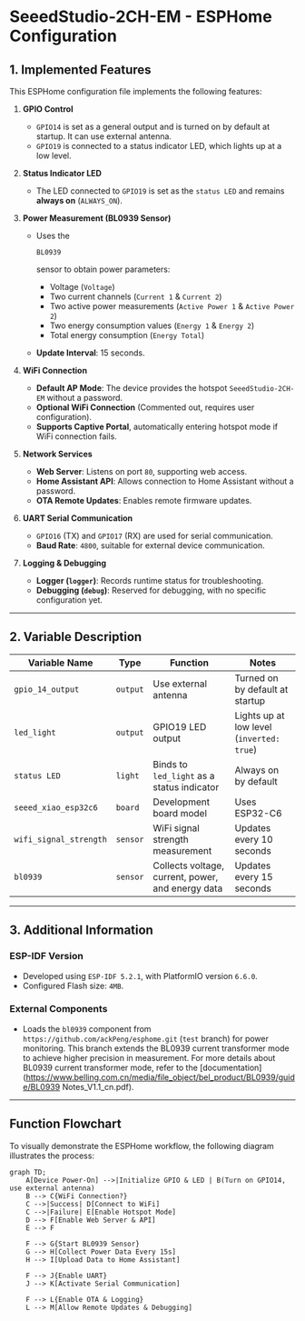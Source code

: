 # SeeedStudio-2CH-EM - ESPHome Configuration

## 1. Implemented Features

This ESPHome configuration file implements the following features:

1. **GPIO Control**

   - `GPIO14` is set as a general output and is turned on by default at startup. It can use external antenna.
   - `GPIO19` is connected to a status indicator LED, which lights up at a low level.

2. **Status Indicator LED**

   - The LED connected to `GPIO19` is set as the `status LED` and remains **always on** (`ALWAYS_ON`).

3. **Power Measurement (BL0939 Sensor)**

   - Uses the

     ```
     BL0939
     ```

     sensor to obtain power parameters:

     - Voltage (`Voltage`)
     - Two current channels (`Current 1` & `Current 2`)
     - Two active power measurements (`Active Power 1` & `Active Power 2`)
     - Two energy consumption values (`Energy 1` & `Energy 2`)
     - Total energy consumption (`Energy Total`)

   - **Update Interval**: 15 seconds.

4. **WiFi Connection**

   - **Default AP Mode**: The device provides the hotspot `SeeedStudio-2CH-EM` without a password.
   - **Optional WiFi Connection** (Commented out, requires user configuration).
   - **Supports Captive Portal**, automatically entering hotspot mode if WiFi connection fails.

5. **Network Services**

   - **Web Server**: Listens on port `80`, supporting web access.
   - **Home Assistant API**: Allows connection to Home Assistant without a password.
   - **OTA Remote Updates**: Enables remote firmware updates.

6. **UART Serial Communication**

   - `GPIO16` (TX) and `GPIO17` (RX) are used for serial communication.
   - **Baud Rate**: `4800`, suitable for external device communication.

7. **Logging & Debugging**

   - **Logger (`logger`)**: Records runtime status for troubleshooting.
   - **Debugging (`debug`)**: Reserved for debugging, with no specific configuration yet.

------

## 2. Variable Description

| Variable Name          | Type     | Function                                          | Notes                                     |
| ---------------------- | -------- | ------------------------------------------------- | ----------------------------------------- |
| `gpio_14_output`       | `output` | Use external antenna                              | Turned on by default at startup           |
| `led_light`            | `output` | GPIO19 LED output                                 | Lights up at low level (`inverted: true`) |
| `status LED`           | `light`  | Binds to `led_light` as a status indicator        | Always on by default                      |
| `seeed_xiao_esp32c6`   | `board`  | Development board model                           | Uses ESP32-C6                             |
| `wifi_signal_strength` | `sensor` | WiFi signal strength measurement                  | Updates every 10 seconds                  |
| `bl0939`               | `sensor` | Collects voltage, current, power, and energy data | Updates every 15 seconds                  |

------

## 3. Additional Information

### **ESP-IDF Version**

- Developed using `ESP-IDF 5.2.1`, with PlatformIO version `6.6.0`.
- Configured Flash size: `4MB`.

### **External Components**

- Loads the `bl0939` component from `https://github.com/ackPeng/esphome.git` (`test` branch) for power monitoring. This branch extends the BL0939 current transformer mode to achieve higher precision in measurement. For more details about BL0939 current transformer mode, refer to the [documentation](https://www.belling.com.cn/media/file_object/bel_product/BL0939/guide/BL0939 Notes_V1.1_cn.pdf).

------

## **Function Flowchart**

To visually demonstrate the ESPHome workflow, the following diagram illustrates the process:

```mermaid
graph TD;
    A[Device Power-On] -->|Initialize GPIO & LED | B(Turn on GPIO14, use external antenna)
    B --> C{WiFi Connection?}
    C -->|Success| D[Connect to WiFi]
    C -->|Failure| E[Enable Hotspot Mode]
    D --> F[Enable Web Server & API]
    E --> F

    F --> G{Start BL0939 Sensor}
    G --> H[Collect Power Data Every 15s]
    H --> I[Upload Data to Home Assistant]
    
    F --> J{Enable UART}
    J --> K[Activate Serial Communication]
    
    F --> L{Enable OTA & Logging}
    L --> M[Allow Remote Updates & Debugging]
```